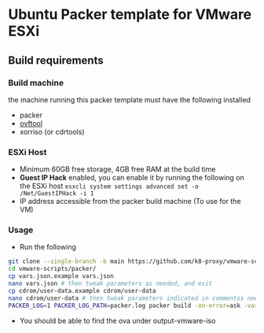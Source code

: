 # Ubuntu Packer template for VMware  ESXi


## Build requirements

### Build machine
the machine running this packer template must have the following installed

- packer
- [ovftool](https://my.vmware.com/group/vmware/downloads/get-download?downloadGroup=OVFTOOL441)
- xorriso (or cdrtools)

### ESXi Host

- Minimum 60GB free storage, 4GB free RAM at the build time
- **Guest IP Hack** enabled, you can enable it by running the following on the ESXi host `esxcli system settings advanced set -o /Net/GuestIPHack -i 1`
- IP address accessible from the packer build machine (To use for the VM)


### Usage

- Run the following
```bash
git clone --single-branch -b main https://github.com/k8-proxy/vmware-scripts
cd vmware-scripts/packer/
cp vars.json.example vars.json
nano vars.json # then tweak parameters as needed, and exit
cp cdrom/user-data.example cdrom/user-data
nano cdrom/user-data # then tweak parameters indicated in commentss needed. and exit
PACKER_LOG=1 PACKER_LOG_PATH=packer.log packer build -on-error=ask -var-file=vars.json esxi.json
```
- You should be able to find the ova under output-vmware-iso
